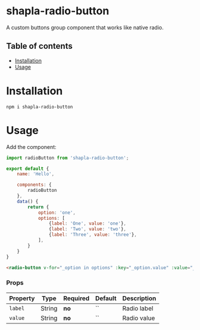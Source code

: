 # shapla-radio-button

A custom buttons group component that works like native radio.

## Table of contents

- [Installation](#installation)
- [Usage](#usage)

# Installation

```
npm i shapla-radio-button
```

# Usage

Add the component:

```js
import radioButton from 'shapla-radio-button';

export default {
    name: 'Hello',

    components: {
        radioButton
    },
    data() {
        return {
            option: 'one',
            options: [
                {label: 'One', value: 'one'},
                {label: 'Two', value: 'two'},
                {label: 'Three', value: 'three'},
            ],
        }
    }
}

```

```html
<radio-button v-for="_option in options" :key="_option.value" :value="_option.value" v-model="option">{{_option.label}}</radio-button>
```

### Props
| Property  | Type     | Required  | Default    | Description
|-----------|----------|-----------|------------|-------------
| `label`   | String   | **no**    | ``         | Radio label
| `value`   | String   | **no**    | ``         | Radio value
